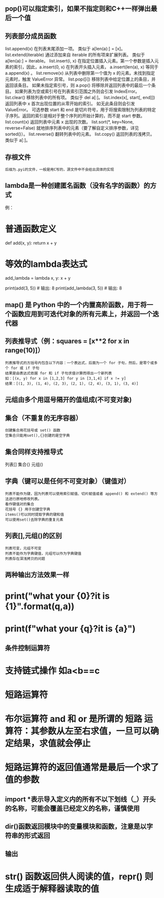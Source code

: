 ## pop()可以指定索引，如果不指定则和C++一样弹出最后一个值

## 列表部分成员函数
list.append(x)
    在列表末尾添加一项。 类似于 a[len(a):] = [x]。
list.extend(iterable)
    通过添加来自 iterable 的所有项来扩展列表。 类似于 a[len(a):] = iterable。
list.insert(i, x)
    在指定位置插入元素。第一个参数是插入元素的索引，因此，a.insert(0, x) 在列表开头插入元素， a.insert(len(a), x) 等同于 a.append(x) 。
list.remove(x)
    从列表中删除第一个值为 x 的元素。未找到指定元素时，触发 ValueError 异常。
list.pop([i])
    移除列表中给定位置上的条目，并返回该条目。 如果未指定索引号，则 a.pop() 将移除并返回列表中的最后一个条目。 如果列表为空或索引号在列表索引范围之外则会引发 IndexError。
list.clear()
    移除列表中的所有项。 类似于 del a[:]。
list.index(x[, start[, end]])
    返回列表中 x 首次出现位置的从零开始的索引。 如无此条目则会引发 ValueError。
    可选参数 start 和 end 是切片符号，用于将搜索限制为列表的特定子序列。返回的索引是相对于整个序列的开始计算的，而不是 start 参数。
list.count(x)
    返回列表中元素 x 出现的次数。
list.sort(*, key=None, reverse=False)
    就地排序列表中的元素（要了解自定义排序参数，详见 sorted()）。
list.reverse()
    翻转列表中的元素。
list.copy()
    返回列表的浅拷贝。 类似于 a[:]。


## 存根文件
    后缀为.pyi的文件，一般是用C写的，源文件中不会给出具体的实现

## lambda是一种创建匿名函数（没有名字的函数）的方式
例：
  # 普通函数定义
def add(x, y):
    return x + y

  # 等效的lambda表达式
add_lambda = lambda x, y: x + y

print(add(3, 5))        # 输出: 8
print(add_lambda(3, 5)) # 输出: 8

## map() 是 Python 中的一个内置高阶函数，用于将一个函数应用到可迭代对象的所有元素上，并返回一个迭代器

## 列表推导式（例：squares = [x**2 for x in range(10)]）
    列表推导式的方括号内包含以下内容：一个表达式，后面为一个 for 子句，然后，是零个或多个 for 或 if 子句
    结果是由表达式依据 for 和 if 子句求值计算而得出一个新列表
    如：[(x, y) for x in [1,2,3] for y in [3,1,4] if x != y]
    结果：[(1, 3), (1, 4), (2, 3), (2, 1), (2, 4), (3, 1), (3, 4)]

## 元组由多个用逗号隔开的值组成(不可变对象)


## 集合（不重复的无序容器）
    创建集合用花括号或 set() 函数
    空集合只能用set(),{}创建的是空字典
  ## 集合同样支持推导式

  列表[]
  集合{}
  元组()

## 字典（键可以是任何不可变对象）（键值对）
    列表不能作为键，因为列表可以使用索引赋值、切片赋值或者 append() 和 extend() 等方法进行原地修改列表。
    看作键值对的集合
    花括号 {} 用于创建空字典
    items()可以同时提取字典的键和值
    可以使用set()去除字典的重复元素


## 列表[],元组()的区别
    列表可变，元组不可变
    列表不能作为字典键值，元组可以作为字典键值
    列表存在深浅拷贝的问题

## 两种输出方法效果一样
 # print("what your {0}?it is {1}".format(q,a))
 # print(f"what your {q}?it is {a}")

## 条件控制运算符
 # 支持链式操作 如a<b==c
 # 短路运算符
 # 布尔运算符 and 和 or 是所谓的 短路 运算符：其参数从左至右求值，一旦可以确定结果，求值就会停止
 # 短路运算符的返回值通常是最后一个求了值的参数


## import *表示导入定义内的所有不以下划线（_）开头的名称，可能会覆盖已经定义的名称，谨慎使用

## dir()函数返回模块中的变量模块和函数，注意是以字符串的形式返回

## 输出
 # str() 函数返回供人阅读的值，repr() 则生成适于解释器读取的值
